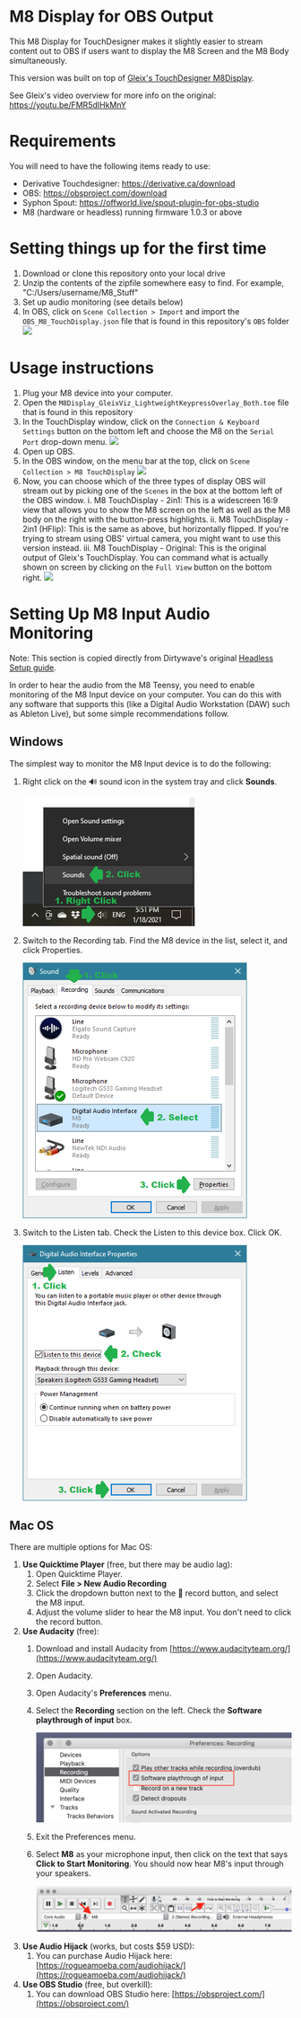 # M8 Display for OBS Output

This M8 Display for TouchDesigner makes it slightly easier to stream content out to OBS if users want to display the M8 Screen and the M8 Body simultaneously.

This version was built on top of [Gleix's TouchDesigner M8Display](https://github.com/Gleix/M8DisplayTouchdesigner_Viz_and_Keypress_Overlay).

See Gleix's video overview for more info on the original: https://youtu.be/FMR5dIHkMnY

# Requirements

You will need to have the following items ready to use: 

* Derivative Touchdesigner: https://derivative.ca/download
* OBS: https://obsproject.com/download
* Syphon Spout: https://offworld.live/spout-plugin-for-obs-studio
* M8 (hardware or headless) running firmware 1.0.3 or above

# Setting things up for the first time

1. Download or clone this repository onto your local drive
2. Unzip the contents of the zipfile somewhere easy to find. For example, "C:/Users/username/M8_Stuff"
3. Set up audio monitoring (see details below)
4. In OBS, click on `Scene Collection > Import` and import the `OBS_M8_TouchDisplay.json` file that is found in this repository's `OBS` folder
![](https://github.com/jegasus/M8DisplayTouchdesigner_Viz_and_Keypress_Overlay_OBS_DualScreen/assets/76404978/53e55bfd-6596-4ca9-8d93-cbfeefa94a37)


# Usage instructions

1. Plug your M8 device into your computer.
2. Open the `M8Display_GleixViz_LightweightKeypressOverlay_Both.toe` file that is found in this repository
3. In the TouchDisplay window, click on the `Connection & Keyboard Settings` button on the bottom left and choose the M8 on the `Serial Port` drop-down menu.
   ![](https://github.com/jegasus/M8DisplayTouchdesigner_Viz_and_Keypress_Overlay_OBS_DualScreen/assets/76404978/2b7d4510-e8ba-4462-a0f1-c744c07c5a95)
5. Open up OBS. 
6. In the OBS window, on the menu bar at the top, click on `Scene Collection > M8 TouchDisplay`
   ![](https://github.com/jegasus/M8DisplayTouchdesigner_Viz_and_Keypress_Overlay_OBS_DualScreen/assets/76404978/d1088eaf-f705-447e-80ad-e0f2f5c492e7)
7. Now, you can choose which of the three types of display OBS will stream out by picking one of the `Scenes` in the box at the bottom left of the OBS window.
   i. M8 TouchDisplay - 2in1: This is a widescreen 16:9 view that allows you to show the M8 screen on the left as well as the M8 body on the right with the button-press highlights.
   ii. M8 TouchDisplay - 2in1 (HFlip): This is the same as above, but horizontally flipped. If you're trying to stream using OBS' virtual camera, you might want to use this version instead.
   iii. M8 TouchDisplay - Original: This is the original output of Gleix's TouchDisplay. You can command what is actually shown on screen by clicking on the `Full View` button on the bottom right.
   ![](https://github.com/jegasus/M8DisplayTouchdesigner_Viz_and_Keypress_Overlay_OBS_DualScreen/assets/76404978/751597d7-41f8-4bc3-b284-2106ff602c2c)


# Setting Up M8 Input Audio Monitoring
Note: This section is copied directly from Dirtywave's original [Headless Setup guide](https://github.com/DirtyWave/M8Docs/blob/main/docs/M8HeadlessSetup.md).

In order to hear the audio from the M8 Teensy, you need to enable monitoring of the M8 Input device on your computer. You can do this with any software that supports this (like a Digital Audio Workstation (DAW) such as Ableton Live), but some simple recommendations follow.

## Windows
The simplest way to monitor the M8 Input device is to do the following:

1. Right click on the 🔊 sound icon in the system tray and click **Sounds**.

   ![](https://github.com/Dirtywave/M8Docs/raw/main/docs/images/windows_taskbar_sounds.png)
1. Switch to the Recording tab. Find the M8 device in the list, select it, and click Properties.

   ![](https://github.com/Dirtywave/M8Docs/raw/main/docs/images/windows_sound_setup_1.png)
1. Switch to the Listen tab. Check the Listen to this device box. Click OK.

   ![](https://github.com/Dirtywave/M8Docs/raw/main/docs/images/windows_sound_setup_2.png)
   
## Mac OS
There are multiple options for Mac OS:
1. **Use Quicktime Player** (free, but there may be audio lag):
   1. Open Quicktime Player.
   1. Select **File > New Audio Recording**
   1. Click the dropdown button next to the 🔴 record button, and select the M8 input.
   1. Adjust the volume slider to hear the M8 input. You don't need to click the record button.
1. **Use Audacity** (free):
   1. Download and install Audacity from [https://www.audacityteam.org/](https://www.audacityteam.org/)
   1. Open Audacity.
   1. Open Audacity's **Preferences** menu.
   1. Select the **Recording** section on the left. Check the **Software playthrough of input** box.
   
      ![](https://github.com/Dirtywave/M8Docs/raw/main/docs/images/mac_audacity_prefs.png)
   1. Exit the Preferences menu.
   1. Select **M8** as your microphone input, then click on the text that says **Click to Start Monitoring**. You should now hear M8's input through your speakers.
   
      ![](https://github.com/Dirtywave/M8Docs/raw/main/docs/images/mac_audacity_setup.png)
1. **Use Audio Hijack** (works, but costs $59 USD):
   1. You can purchase Audio Hijack here: [https://rogueamoeba.com/audiohijack/](https://rogueamoeba.com/audiohijack/)
1. **Use OBS Studio** (free, but overkill):
   1. You can download OBS Studio here: [https://obsproject.com/](https://obsproject.com/)

